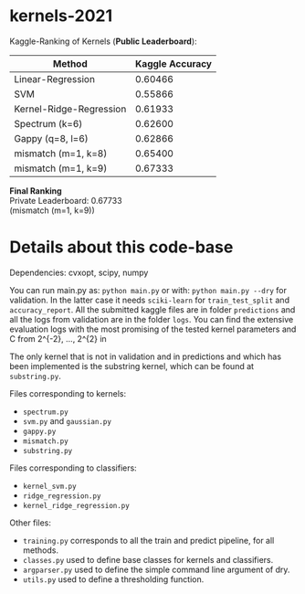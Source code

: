 # kernels-2021
Kaggle-Ranking of Kernels (**Public Leaderboard**):

| Method  | Kaggle Accuracy |
| ------------- | ------------- |
| Linear-Regression  |  0.60466  |
| SVM  | 0.55866  |
| Kernel-Ridge-Regression | 0.61933 |
| Spectrum (k=6) | 0.62600 |
| Gappy (q=8, l=6) | 0.62866  |
| mismatch (m=1, k=8) | 0.65400 |
| mismatch (m=1, k=9) | 0.67333 |

**Final Ranking**  
Private Leaderboard: 0.67733  
(mismatch (m=1, k=9))

# Details about this code-base

Dependencies: cvxopt, scipy, numpy

You can run main.py as:
    `python main.py`
or with:
    `python main.py --dry`
for validation. In the latter case it needs `sciki-learn` for `train_test_split` and `accuracy_report`.
All the submitted kaggle files are in folder `predictions` and all the logs from validation are in the folder `logs`.
You can find the extensive evaluation logs with the most promising of the tested kernel parameters and C from 2^{-2}, ..., 2^{2} in 

The only kernel that is not in validation and in predictions and which has been implemented is the substring kernel, which
can be found at `substring.py`.

Files corresponding to kernels:
 - `spectrum.py`
 - `svm.py` and `gaussian.py`
 - `gappy.py`
 - `mismatch.py`
 - `substring.py`

Files corresponding to classifiers:
 - `kernel_svm.py`
 - `ridge_regression.py`
 - `kernel_ridge_regression.py`

Other files:
 - `training.py` corresponds to all the train and predict pipeline, for all methods.
 - `classes.py` used to define base classes for kernels and classifiers.
 - `argparser.py` used to define the simple command line argument of dry.
 - `utils.py` used to define a thresholding function.
